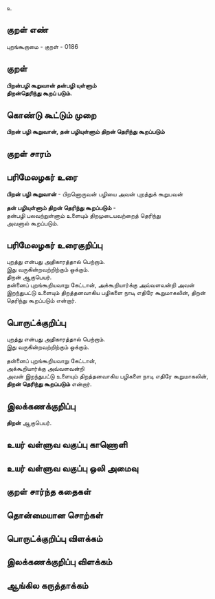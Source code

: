 உ

## குறள் எண் 

புறங்கூறாமை - குறள் - 0186  

## குறள் 

**பிறன்பழி கூறுவான் தன்பழி யுள்ளும்  
திறன்தெரிந்து கூறப் படும்.** 

## கொண்டு கூட்டும் முறை

**பிறன் பழி கூறுவான், தன் பழியுள்ளும் திறன் தெரிந்து கூறப்படும்**

## குறள் சாரம் 


## பரிமேலழகர் உரை

**பிறன் பழி கூறுவான்** - பிறனொருவன் பழியை அவன் புறத்துக் கூறுபவன்  

**தன் பழியுள்ளும் திறன் தெரிந்து கூறப்படும்** -  
தன்பழி பலவற்றுள்ளும் உளையும் திறமுடையவற்றைத் தெரிந்து  
அவனால் கூறப்படும்.  

## பரிமேலழகர் உரைகுறிப்பு   

புறத்து என்பது அதிகாரத்தால் பெற்றாம்.  
இது வருகின்றவற்றிற்கும் ஒக்கும்.  
திறன் ஆகுபெயர்.  
தன்னைப் புறங்கூறியவாறு கேட்டான், அக்கூறியார்க்கு அவ்வளவன்றி அவன் இறந்துபட்டு உளையும் திறத்தனவாகிய பழிகளை நாடி எதிரே கூறுமாகலின், திறன் தெரிந்து கூறப்படும் என்றார்.  

## பொருட்க்குறிப்பு 

புறத்து என்பது அதிகாரத்தால் பெற்றாம்.  
இது வருகின்றவற்றிற்கும் ஒக்கும்.  
  
தன்னைப் புறங்கூறியவாறு கேட்டான்,  
அக்கூறியார்க்கு அவ்வளவன்றி  
அவன் இறந்துபட்டு உளையும் திறத்தனவாகிய பழிகளை நாடி எதிரே கூறுமாகலின்,  
**திறன் தெரிந்து கூறப்படும்** என்றார்.  

## இலக்கணக்குறிப்பு  

**திறன்** ஆகுபெயர்.  

## உயர் வள்ளுவ வகுப்பு காணொளி


## உயர் வள்ளுவ வகுப்பு ஒலி அமைவு 

 
## குறள் சார்ந்த கதைகள் 


## தொன்மையான சொற்கள்


## பொருட்க்குறிப்பு விளக்கம்


## இலக்கணக்குறிப்பு விளக்கம்


## ஆங்கில கருத்தாக்கம் 


